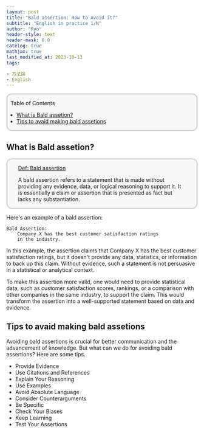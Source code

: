 ```yaml
---
layout: post
title: "Bald assertion: How to Avoid it?"
subtitle: "English in practice 1/N"
author: "Ryo"
header-style: text
header-mask: 0.0
catelog: true
mathjax: true
last_modified_at: 2023-10-13
tags:

- 方法論
- English
---
```


<div style='border-radius: 1em; border-style:solid; border-color:#D3D3D3; background-color:#F8F8F8'>

<p class="h4">&nbsp;&nbsp;Table of Contents</p>

<!-- START doctoc generated TOC please keep comment here to allow auto update -->
<!-- DON'T EDIT THIS SECTION, INSTEAD RE-RUN doctoc TO UPDATE -->

- [What is Bald assetion?](#what-is-bald-assetion)
- [Tips to avaid making bald assetions](#tips-to-avaid-making-bald-assetions)

<!-- END doctoc generated TOC please keep comment here to allow auto update -->


</div>

## What is Bald assetion?

<div style='padding-left: 2em; padding-right: 2em; border-radius: 1em; border-style:solid; border-color:#D3D3D3; background-color:#F8F8F8'>
<p class="h4"><ins>Def: Bald assertion</ins></p>

A bald assertion refers to a statement that is made without providing any evidence, 
data, or logical reasoning to support it. It is essentially a claim or assertion that is presented as fact but lacks any substantiation. 

</div>

Here's an example of a bald assertion:

```
Bald Assertion: 
    Company X has the best customer satisfaction ratings 
    in the industry.
```

In this example, the assertion claims that Company X has the best customer 
satisfaction ratings, but it doesn't provide any data, statistics, or information
 to back up this claim. Without evidence, such a statement is not persuasive in a statistical or analytical context.

To make this assertion more valid, one would need to provide statistical data, 
such as customer satisfaction scores, rankings, or a comparison with other 
companies in the same industry, to support the claim. This would transform the 
assertion into a well-supported statement based on data and evidence.

## Tips to avaid making bald assetions

Avoiding bald assertions is crucial for better communication and the advancement of knowledge.
But what can we do for avoiding bald assertions? Here are some tips.

- Provide Evidence
- Use Citations and References
- Explain Your Reasoning
- Use Examples
- Avoid Absolute Language
- Consider Counterarguments
- Be Specific
- Check Your Biases
- Keep Learning
- Test Your Assertions
